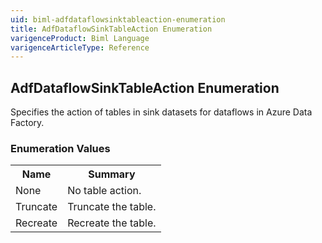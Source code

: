 ```yaml
---
uid: biml-adfdataflowsinktableaction-enumeration
title: AdfDataflowSinkTableAction Enumeration
varigenceProduct: Biml Language
varigenceArticleType: Reference
---
```


## AdfDataflowSinkTableAction Enumeration<div class="LanguageSummary"><div class ="SummaryItem">Specifies the action of tables in sink datasets for dataflows in Azure Data Factory.</div></div><div class="EnumValueGroup">### Enumeration Values<table id="EnumValue" class="MemberList"><tbody><tr><th class="MemberNameColumnHeader">Name</th><th class="MemberSummaryColumnHeader">Summary</th></tr><tr class="cd0"><td class="MemberName">None</td><td class="MemberSummary"><div class ="SummaryItem">No table action.</div> </td></tr><tr class="cd1"><td class="MemberName">Truncate</td><td class="MemberSummary"><div class ="SummaryItem">Truncate the table.</div> </td></tr><tr class="cd0"><td class="MemberName">Recreate</td><td class="MemberSummary"><div class ="SummaryItem">Recreate the table.</div> </td></tr></tbody></table></div>